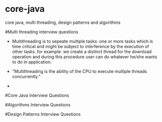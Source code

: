 # core-java
core java, multi threading, design patterns and algorithms

#Multi threading interview questions
- Multithreading is to sepeate multiple tasks: one or more tasks which is time critical and might be subject to interference by the execution of other tasks.
for example: we create a distinct thread for the download operation and during this procedure user can do whatever he/she wants to do in application.

- "Multithreading is the ability of the CPU to execute multiple threads concurrently."
- 



#Core Java Interview Questions


#Algorithms Interview Questions


#Design Patterns Interview Questions
